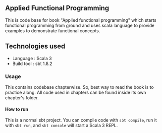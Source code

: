 ## Applied Functional Programming

This is code base for book "Applied functional programming" which starts functional programming from ground and uses scala language to provide examples to demonstrate functional concepts. 

## Technologies used 
- Language   : Scala 3 
- Build tool : sbt 1.8.2

### Usage

This contains codebase chapterwise. So, best way to read the book is to practice along. All code used in chapters can be found inside its own chapter's folder. 

#### How to run 

This is a normal sbt project. 
You can compile code with `sbt compile`, run it with `sbt run`, and `sbt console` will start a Scala 3 REPL.


